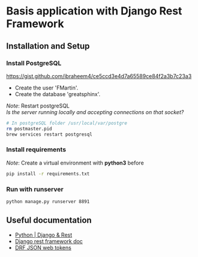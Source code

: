 Basis application with Django Rest Framework
============================================

Installation and Setup
----------------------

### Install PostgreSQL
https://gist.github.com/ibraheem4/ce5ccd3e4d7a65589ce84f2a3b7c23a3
- Create the user 'FMartin'.
- Create the database 'greatsphinx'.

*Note*: Restart postgreSQL<br>
*Is the server running locally and accepting connections on that socket?*

```bash
# In postgreSQL folder /usr/local/var/postgre
rm postmaster.pid
brew services restart postgresql
```

### Install requirements
*Note*: Create a virtual environment with **python3** before
``` bash
pip install -r requirements.txt

```

### Run with runserver
``` bash
python manage.py runserver 8891
```

Useful documentation
----------------------
- [Python | Django & Rest](https://medium.com/django-rest)
- [Django rest framework doc](https://www.django-rest-framework.org/)
- [DRF JSON web tokens](https://django-rest-framework-simplejwt.readthedocs.io/en/latest/)
   


